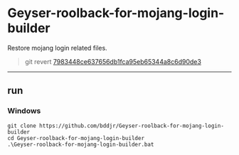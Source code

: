 # Geyser-roolback-for-mojang-login-builder
Restore mojang login related files.  

> git revert [7983448ce637656db1fca95eb65344a8c6d90de3](https://github.com/GeyserMC/Geyser/commit/7983448ce637656db1fca95eb65344a8c6d90de3)  

***

## run
### Windows
```
git clone https://github.com/bddjr/Geyser-roolback-for-mojang-login-builder
cd Geyser-roolback-for-mojang-login-builder
.\Geyser-roolback-for-mojang-login-builder.bat
```
